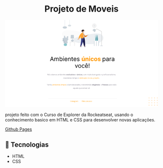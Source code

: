 <h1 align="center">Projeto de Moveis</h1>

<p align="center">
<img  src="./.github/github-preview.png" alt="imagem do projeto">
</p>

<p>projeto feito com o Curso de Explorer da Rockeatseat, usando o conhecimento basico em HTML e CSS para desenvolver novas aplicações.</p>
<a href="https://lucasspor.github.io/Rocketseat_Explore/HTML_CSS/Projetos/01_Moveis_Customizdos" target="_blank">Github Pages</a>

## 🚀 Tecnologias 

- HTML
- CSS
